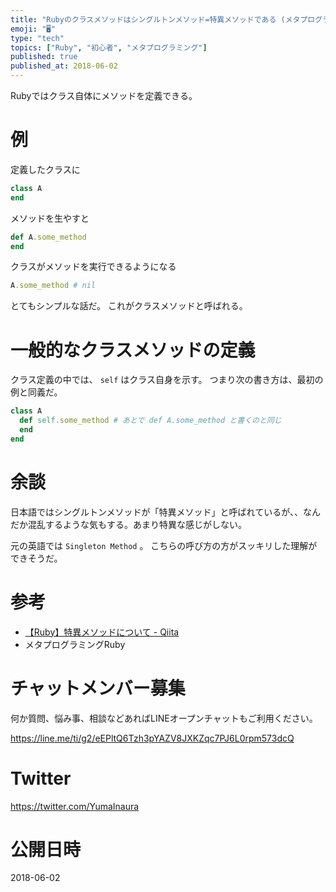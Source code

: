 ```yaml
---
title: "Rubyのクラスメソッドはシングルトンメソッド=特異メソッドである (メタプログラミングRuby)"
emoji: "🖥"
type: "tech"
topics: ["Ruby", "初心者", "メタプログラミング"]
published: true
published_at: 2018-06-02
---
```




Rubyではクラス自体にメソッドを定義できる。

# 例

定義したクラスに

```rb
class A
end
```

メソッドを生やすと

```rb
def A.some_method
end
```

クラスがメソッドを実行できるようになる

```rb
A.some_method # nil
```

とてもシンプルな話だ。
これがクラスメソッドと呼ばれる。


# 一般的なクラスメソッドの定義

クラス定義の中では、 `self` はクラス自身を示す。
つまり次の書き方は、最初の例と同義だ。

```rb
class A
  def self.some_method # あとで def A.some_method と書くのと同じ
  end
end
```

# 余談

日本語ではシングルトンメソッドが「特異メソッド」と呼ばれているが、、なんだか混乱するような気もする。あまり特異な感じがしない。

元の英語では `Singleton Method` 。
こちらの呼び方の方がスッキリした理解ができそうだ。


# 参考

- [【Ruby】特異メソッドについて - Qiita](https://qiita.com/ta-chibana/items/7965d246ab67e14c175a)
- メタプログラミングRuby








<!-- Update From Qiita API -->

# チャットメンバー募集


何か質問、悩み事、相談などあればLINEオープンチャットもご利用ください。

https://line.me/ti/g2/eEPltQ6Tzh3pYAZV8JXKZqc7PJ6L0rpm573dcQ





# Twitter


https://twitter.com/YumaInaura


<!-- Update From Qiita API -->



# 公開日時

2018-06-02
